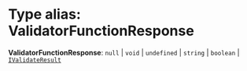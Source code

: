 # Type alias: ValidatorFunctionResponse

**ValidatorFunctionResponse**: `null` | `void` | `undefined` | `string` | `boolean` | [`IValidateResult`](/auto-docs/form-core/interfaces/IValidateResult.md)
